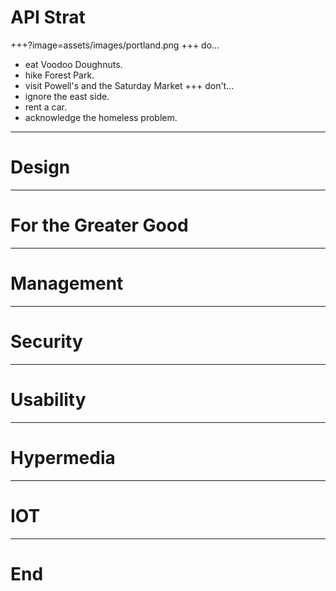 # API Strat
+++?image=assets/images/portland.png
+++
do...
* eat Voodoo Doughnuts.
* hike Forest Park.
* visit Powell's and the Saturday Market
+++
don't...
* ignore the east side.
* rent a car.
* acknowledge the homeless problem.
---
# Design 

---
# For the Greater Good

---
# Management

---
# Security

---
# Usability

---
# Hypermedia

---
# IOT

---
# End

